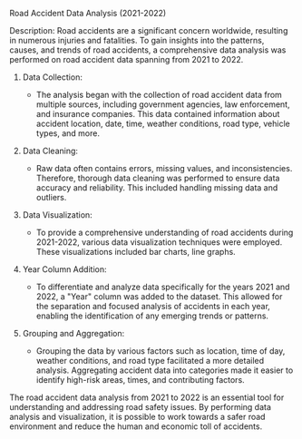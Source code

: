 Road Accident Data Analysis (2021-2022)

Description:
Road accidents are a significant concern worldwide, resulting in numerous injuries and fatalities. To gain insights into the patterns, causes, and trends of road accidents, a comprehensive data analysis was performed on road accident data spanning from 2021 to 2022.

1. Data Collection:
   - The analysis began with the collection of road accident data from multiple sources, including government agencies, law enforcement, and insurance companies. This data contained information about accident location, date, time, weather conditions, road type, vehicle types, and more.

2. Data Cleaning:
   - Raw data often contains errors, missing values, and inconsistencies. Therefore, thorough data cleaning was performed to ensure data accuracy and reliability. This included handling missing data and outliers.

3. Data Visualization:
   - To provide a comprehensive understanding of road accidents during 2021-2022, various data visualization techniques were employed. These visualizations included bar charts, line graphs.

4. Year Column Addition:
   - To differentiate and analyze data specifically for the years 2021 and 2022, a "Year" column was added to the dataset. This allowed for the separation and focused analysis of accidents in each year, enabling the identification of any emerging trends or patterns.

5. Grouping and Aggregation:
   - Grouping the data by various factors such as location, time of day, weather conditions, and road type facilitated a more detailed analysis. Aggregating accident data into categories made it easier to identify high-risk areas, times, and contributing factors.

The road accident data analysis from 2021 to 2022 is an essential tool for understanding and addressing road safety issues. By performing data analysis and visualization, it is possible to work towards a safer road environment and reduce the human and economic toll of accidents.
